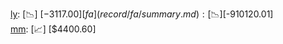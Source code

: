 [ly](record/ly/summary.md): [📉] [$-3117.00]  
[fa](record/fa/summary.md): [📉] [$-910120.01]  
[mm](record/mm/summary.md): [📈] [$4400.60]  
